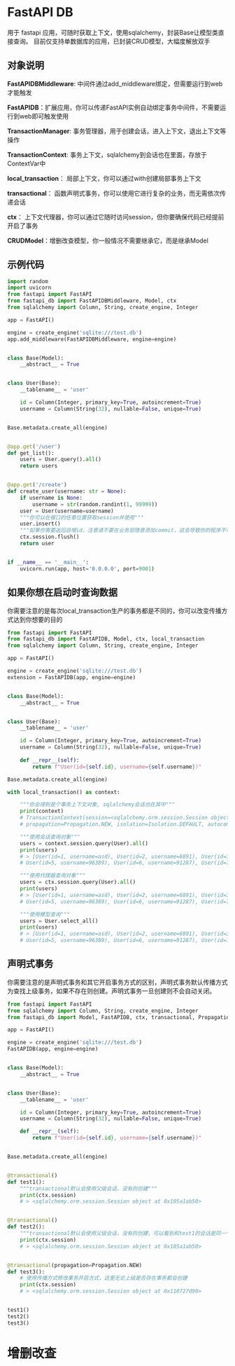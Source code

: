 # FastAPI DB

用于 fastapi 应用，可随时获取上下文，使用sqlalchemy，封装Base让模型类直接查询。
目前仅支持单数据库的应用，已封装CRUD模型，大幅度解放双手

## 对象说明

**FastAPIDBMiddleware**: 中间件通过add_middleware绑定，但需要运行到web才能触发

**FastAPIDB**：扩展应用，你可以传递FastAPI实例自动绑定事务中间件，不需要运行到web即可触发使用

**TransactionManager**: 事务管理器，用于创建会话，进入上下文，退出上下文等操作

**TransactionContext**: 事务上下文，sqlalchemy到会话也在里面，存放于ContextVar中

**local_transaction**： 局部上下文，你可以通过with创建局部事务上下文

**transactional**： 函数声明式事务，你可以使用它进行复杂的业务，而无需依次传递会话

**ctx**： 上下文代理器，你可以通过它随时访问session，但你要确保代码已经提前开启了事务

**CRUDModel**：增删改查模型，你一般情况不需要继承它，而是继承Model

## 示例代码

```python
import random
import uvicorn
from fastapi import FastAPI
from fastapi_db import FastAPIDBMiddleware, Model, ctx
from sqlalchemy import Column, String, create_engine, Integer

app = FastAPI()

engine = create_engine('sqlite:///test.db')
app.add_middleware(FastAPIDBMiddleware, engine=engine)


class Base(Model):
    __abstract__ = True


class User(Base):
    __tablename__ = 'user'

    id = Column(Integer, primary_key=True, autoincrement=True)
    username = Column(String(32), nullable=False, unique=True)


Base.metadata.create_all(engine)


@app.get('/user')
def get_list():
    users = User.query().all()
    return users


@app.get('/create')
def create_user(username: str = None):
    if username is None:
        username = str(random.randint(1, 99999))
    user = User(username=username)
    """你可以在接口的任意位置获取session并使用"""
    user.insert()
    """如果你需要返回自增id，注意请不要在业务层随意添加commit，这会导致你的程序不可控，添加flush可以解决很多问题"""
    ctx.session.flush()
    return user


if __name__ == '__main__':
    uvicorn.run(app, host='0.0.0.0', port=9001)
```


## 如果你想在启动时查询数据

你需要注意的是每次local_transaction生产的事务都是不同的，你可以改变传播方式达到你想要的目的

```python
from fastapi import FastAPI
from fastapi_db import FastAPIDB, Model, ctx, local_transaction
from sqlalchemy import Column, String, create_engine, Integer

app = FastAPI()

engine = create_engine('sqlite:///test.db')
extension = FastAPIDB(app, engine=engine)


class Base(Model):
    __abstract__ = True


class User(Base):
    __tablename__ = 'user'

    id = Column(Integer, primary_key=True, autoincrement=True)
    username = Column(String(32), nullable=False, unique=True)
    
    def __repr__(self):
        return f"User(id={self.id}, username={self.username})"

Base.metadata.create_all(engine)

with local_transaction() as context:

    """你会得到是个事务上下文对象, sqlalchemy会话也在其中"""
    print(context)
    # TransactionContext(session=<sqlalchemy.orm.session.Session object at 0x1209ea690>,
    # propagation=Propagation.NEW, isolation=Isolation.DEFAULT, autocommit=True)

    """使用会话查询对象"""
    users = context.session.query(User).all()
    print(users)
    # > [User(id=1, username=asd), User(id=2, username=6891), User(id=3, username=55896), User(id=4, username=74272),
    # User(id=5, username=96389), User(id=6, username=91287), User(id=7, username=52207)]

    """使用代理器查询对象"""
    users = ctx.session.query(User).all()
    print(users)
    # > [User(id=1, username=asd), User(id=2, username=6891), User(id=3, username=55896), User(id=4, username=74272),
    # User(id=5, username=96389), User(id=6, username=91287), User(id=7, username=52207)]

    """使用模型查询"""
    users = User.select_all()
    print(users)
    # > [User(id=1, username=asd), User(id=2, username=6891), User(id=3, username=55896), User(id=4, username=74272),
    # User(id=5, username=96389), User(id=6, username=91287), User(id=7, username=52207)]
```


## 声明式事务

你需要注意的是声明式事务和其它开启事务方式的区别，声明式事务默认传播方式为查找上级事务，如果不存在则创建。声明式事务一旦创建则不会自动关闭。

```python
from fastapi import FastAPI
from sqlalchemy import Column, String, create_engine, Integer
from fastapi_db import Model, FastAPIDB, ctx, transactional, Propagation, local_transaction

app = FastAPI()

engine = create_engine('sqlite:///test.db')
FastAPIDB(app, engine=engine)


class Base(Model):
    __abstract__ = True


class User(Base):
    __tablename__ = 'user'

    id = Column(Integer, primary_key=True, autoincrement=True)
    username = Column(String(32), nullable=False, unique=True)

    def __repr__(self):
        return f"User(id={self.id}, username={self.username})"


Base.metadata.create_all(engine)


@transactional()
def test1():
    """transactional默认会使用父级会话，没有则创建"""
    print(ctx.session)
    # > <sqlalchemy.orm.session.Session object at 0x105a1ab50>


@transactional()
def test2():
    """transactional默认会使用父级会话，没有则创建，可以看到和test1的会话是同一个"""
    print(ctx.session)
    # > <sqlalchemy.orm.session.Session object at 0x105a1ab50>


@transactional(propagation=Propagation.NEW)
def test3():
    # 使用传播方式修改事务开启方式，这里无论上级是否存在事务都会创建
    print(ctx.session)
    # > <sqlalchemy.orm.session.Session object at 0x110727d90>


test1()
test2()
test3()
```


# 增删改查